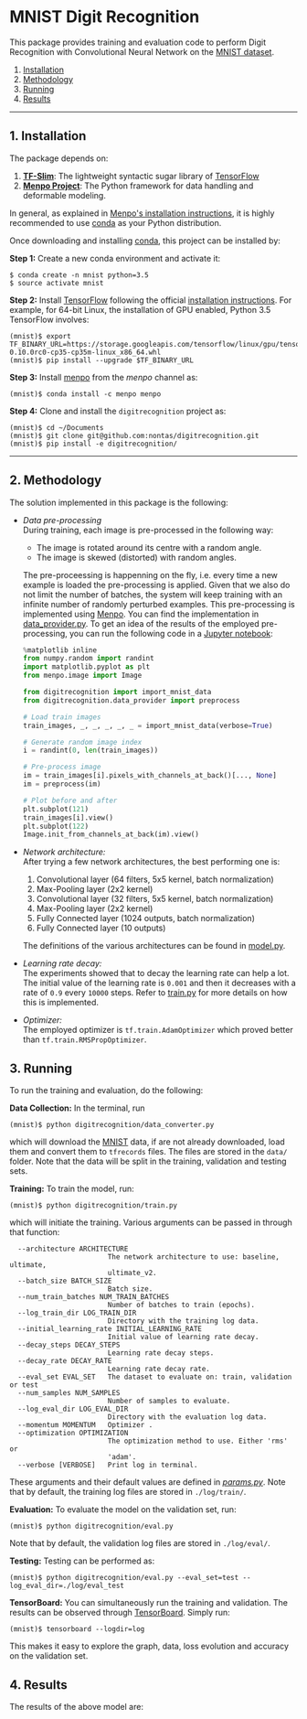 # MNIST Digit Recognition
This package provides training and evaluation code to perform Digit Recognition 
with Convolutional Neural Network on the 
[MNIST dataset](http://yann.lecun.com/exdb/mnist/).

1. [Installation](#installation)
2. [Methodology](#methodology)
3. [Running](#running)
4. [Results](#results)

-------------------------------

## 1. Installation
The package depends on:
 
1. [**TF-Slim**](https://github.com/tensorflow/models/blob/master/inception/inception/slim/README.md): 
The lightweight syntactic sugar library of [TensorFlow](https://www.tensorflow.org/)
2. [**Menpo Project**](http://www.menpo.org/): The Python framework for data handling and deformable modeling.

In general, as explained in [Menpo's installation instructions](http://www.menpo.org/installation/), 
it is highly recommended to use [conda](http://conda.pydata.org/miniconda.html) as your Python distribution.

Once downloading and installing [conda](http://conda.pydata.org/miniconda.html), this project can be installed by:

**Step 1:** Create a new conda environment and activate it:
```console
$ conda create -n mnist python=3.5
$ source activate mnist
```

**Step 2:** Install [TensorFlow](https://www.tensorflow.org/) following the 
official [installation instructions](https://www.tensorflow.org/versions/r0.10/get_started/os_setup.html). 
For example, for 64-bit Linux, the installation of GPU enabled, Python 3.5 TensorFlow involves:
```console
(mnist)$ export TF_BINARY_URL=https://storage.googleapis.com/tensorflow/linux/gpu/tensorflow-0.10.0rc0-cp35-cp35m-linux_x86_64.whl
(mnist)$ pip install --upgrade $TF_BINARY_URL
```

**Step 3:** Install [menpo](https://github.com/menpo/menpo) from the _menpo_ channel as:
```console
(mnist)$ conda install -c menpo menpo
```

**Step 4:** Clone and install the `digitrecognition` project as:
```console
(mnist)$ cd ~/Documents
(mnist)$ git clone git@github.com:nontas/digitrecognition.git
(mnist)$ pip install -e digitrecognition/
```

-------------------------------

## 2. Methodology
The solution implemented in this package is the following:

* _Data pre-processing_  
  During training, each image is pre-processed in the following way:
  * The image is rotated around its centre with a random angle.
  * The image is skewed (distorted) with random angles.
  
  The pre-proceessing is happenning on the fly, i.e. every time a new example is 
  loaded the pre-processing is applied. Given that we also do not limit the number of batches, 
  the system will keep training with an infinite number of randomly perturbed examples.
  This pre-processing is implemented using [Menpo](https://github.com/menpo/menpo). 
  You can find the implementation in [data_provider.py](https://github.com/nontas/digitrecognition/blob/master/digitrecognition/data_provider.py).
  To get an idea of the results of the employed pre-processing, you 
  can run the following code in a [Jupyter notebook](https://github.com/jupyter/notebook):
  ```python
  %matplotlib inline
  from numpy.random import randint
  import matplotlib.pyplot as plt
  from menpo.image import Image
  
  from digitrecognition import import_mnist_data
  from digitrecognition.data_provider import preprocess
  
  # Load train images
  train_images, _, _, _, _, _ = import_mnist_data(verbose=True)
  
  # Generate random image index
  i = randint(0, len(train_images))
  
  # Pre-process image
  im = train_images[i].pixels_with_channels_at_back()[..., None]
  im = preprocess(im)
  
  # Plot before and after
  plt.subplot(121)
  train_images[i].view()
  plt.subplot(122)
  Image.init_from_channels_at_back(im).view()
  ```
  
* _Network architecture:_  
  After trying a few network architectures, the best performing one is:
  1. Convolutional layer (64 filters, 5x5 kernel, batch normalization)
  2. Max-Pooling layer (2x2 kernel)
  3. Convolutional layer (32 filters, 5x5 kernel, batch normalization)
  4. Max-Pooling layer (2x2 kernel)
  5. Fully Connected layer (1024 outputs, batch normalization)
  6. Fully Connected layer (10 outputs)
  
  The definitions of the various architectures can be found in
  [model.py](https://github.com/nontas/digitrecognition/blob/master/digitrecognition/model.py).
  
* _Learning rate decay:_  
  The experiments showed that to decay the learning rate can help a lot. The initial 
  value of the learning rate is `0.001` and then it decreases with a rate of `0.9` 
  every `10000` steps. Refer to [train.py](https://github.com/nontas/digitrecognition/blob/master/digitrecognition/train.py) for more
  details on how this is implemented.
  
* _Optimizer:_  
  The employed optimizer is `tf.train.AdamOptimizer` which proved better than 
  `tf.train.RMSPropOptimizer`.


## 3. Running
To run the training and evaluation, do the following:

**Data Collection:** In the terminal, run 
```console
(mnist)$ python digitrecognition/data_converter.py
```
which will download the [MNIST](http://yann.lecun.com/exdb/mnist/) data, if are not 
already downloaded, load them and convert them to `tfrecords` files. 
The files are stored in the `data/` folder. Note that the data will be split in the
training, validation and testing sets.

**Training:** To train the model, run:
```console
(mnist)$ python digitrecognition/train.py
```
which will initiate the training. Various arguments can be passed in through that 
function:
```console
  --architecture ARCHITECTURE
                        The network architecture to use: baseline, ultimate,
                        ultimate_v2.
  --batch_size BATCH_SIZE
                        Batch size.
  --num_train_batches NUM_TRAIN_BATCHES
                        Number of batches to train (epochs).
  --log_train_dir LOG_TRAIN_DIR
                        Directory with the training log data.
  --initial_learning_rate INITIAL_LEARNING_RATE
                        Initial value of learning rate decay.
  --decay_steps DECAY_STEPS
                        Learning rate decay steps.
  --decay_rate DECAY_RATE
                        Learning rate decay rate.
  --eval_set EVAL_SET   The dataset to evaluate on: train, validation or test
  --num_samples NUM_SAMPLES
                        Number of samples to evaluate.
  --log_eval_dir LOG_EVAL_DIR
                        Directory with the evaluation log data.
  --momentum MOMENTUM   Optimizer .
  --optimization OPTIMIZATION
                        The optimization method to use. Either 'rms' or
                        'adam'.
  --verbose [VERBOSE]   Print log in terminal.
```
These arguments and their default values are defined in [_params.py_](https://github.com/nontas/digitrecognition/blob/master/digitrecognition/params.py).
Note that by default, the training log files are stored in `./log/train/`.

**Evaluation:** To evaluate the model on the validation set, run:
```console
(mnist)$ python digitrecognition/eval.py
```
Note that by default, the validation log files are stored in `./log/eval/`.

**Testing:** Testing can be performed as:
```console
(mnist)$ python digitrecognition/eval.py --eval_set=test --log_eval_dir=./log/eval_test
```

**TensorBoard:** You can simultaneously run the training and validation. The results can 
be observed through [TensorBoard](https://www.tensorflow.org/versions/r0.10/how_tos/summaries_and_tensorboard/index.html). 
Simply run:
```console
(mnist)$ tensorboard --logdir=log
```
This makes it easy to explore the graph, data, loss evolution and accuracy on the validation set. 
 
 
## 4. Results
The results of the above model are:
